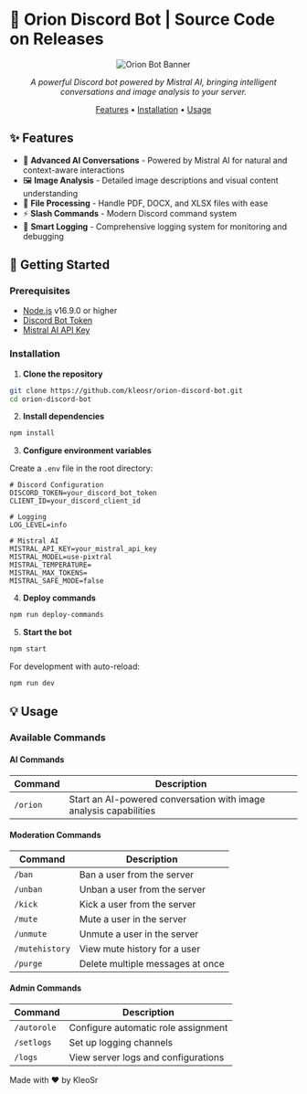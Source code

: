 # 🤖 Orion Discord Bot | Source Code on Releases

<div align="center">

![Orion Bot Banner](https://i.ibb.co/DW6MRff/0e288f8ba473130bcb190bdcb0ff93e9.png)

*A powerful Discord bot powered by Mistral AI, bringing intelligent conversations and image analysis to your server.*

[Features](#features) •
[Installation](#installation) •
[Usage](#usage) 

</div>

## ✨ Features

- 🧠 **Advanced AI Conversations** - Powered by Mistral AI for natural and context-aware interactions
- 🖼️ **Image Analysis** - Detailed image descriptions and visual content understanding
- 📄 **File Processing** - Handle PDF, DOCX, and XLSX files with ease
- ⚡ **Slash Commands** - Modern Discord command system
- 📝 **Smart Logging** - Comprehensive logging system for monitoring and debugging

## 🚀 Getting Started

### Prerequisites

- [Node.js](https://nodejs.org/) v16.9.0 or higher
- [Discord Bot Token](https://discord.com/developers/applications)
- [Mistral AI API Key](https://console.mistral.ai/)

### Installation

1. **Clone the repository**
```bash
git clone https://github.com/kleosr/orion-discord-bot.git
cd orion-discord-bot
```

2. **Install dependencies**
```bash
npm install
```

3. **Configure environment variables**
   
Create a `.env` file in the root directory:
```env
# Discord Configuration
DISCORD_TOKEN=your_discord_bot_token
CLIENT_ID=your_discord_client_id

# Logging
LOG_LEVEL=info

# Mistral AI
MISTRAL_API_KEY=your_mistral_api_key
MISTRAL_MODEL=use-pixtral
MISTRAL_TEMPERATURE=
MISTRAL_MAX_TOKENS=
MISTRAL_SAFE_MODE=false
```

4. **Deploy commands**
```bash
npm run deploy-commands
```

5. **Start the bot**
```bash
npm start
```

For development with auto-reload:
```bash
npm run dev
```

## 💡 Usage

### Available Commands

#### AI Commands
| Command | Description |
|---------|-------------|
| `/orion` | Start an AI-powered conversation with image analysis capabilities |

#### Moderation Commands
| Command | Description |
|---------|-------------|
| `/ban` | Ban a user from the server |
| `/unban` | Unban a user from the server |
| `/kick` | Kick a user from the server |
| `/mute` | Mute a user in the server |
| `/unmute` | Unmute a user in the server |
| `/mutehistory` | View mute history for a user |
| `/purge` | Delete multiple messages at once |

#### Admin Commands
| Command | Description |
|---------|-------------|
| `/autorole` | Configure automatic role assignment |
| `/setlogs` | Set up logging channels |
| `/logs` | View server logs and configurations |

Made with ❤️ by KleoSr
